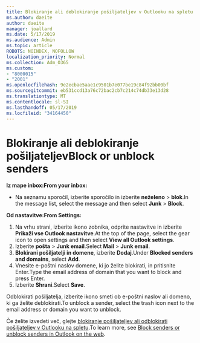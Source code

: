 ```yaml
---
title: Blokiranje ali deblokiranje pošiljateljev v Outlooku na spletu
ms.author: daeite
author: daeite
manager: joallard
ms.date: 5/17/2019
ms.audience: Admin
ms.topic: article
ROBOTS: NOINDEX, NOFOLLOW
localization_priority: Normal
ms.collection: Adm_O365
ms.custom:
- "8000015"
- "2001"
ms.openlocfilehash: 9e2ecbae5aae1c9501b7e077be19c84f92bb00bf
ms.sourcegitcommit: eb531ccd13a76c72bac2cb7c214c74db33e13d28
ms.translationtype: MT
ms.contentlocale: sl-SI
ms.lasthandoff: 05/17/2019
ms.locfileid: "34164450"
---
```

# <a name="block-or-unblock-senders"></a><span data-ttu-id="89015-102">Blokiranje ali deblokiranje pošiljateljev</span><span class="sxs-lookup"><span data-stu-id="89015-102">Block or unblock senders</span></span>

<span data-ttu-id="89015-103">**Iz mape inbox:**</span><span class="sxs-lookup"><span data-stu-id="89015-103">**From your inbox:**</span></span>

- <span data-ttu-id="89015-104">Na seznamu sporočil, izberite sporočilo in izberite **neželeno** > **blok**.</span><span class="sxs-lookup"><span data-stu-id="89015-104">In the message list, select the message and then select **Junk** > **Block**.</span></span>

<span data-ttu-id="89015-105">**Od nastavitve:**</span><span class="sxs-lookup"><span data-stu-id="89015-105">**From Settings:**</span></span>

1. <span data-ttu-id="89015-106">Na vrhu strani, izberite ikono zobnika, odprite nastavitve in izberite **Prikaži vse Outlook nastavitve**.</span><span class="sxs-lookup"><span data-stu-id="89015-106">At the top of the page, select the gear icon to open settings and then select **View all Outlook settings**.</span></span>
2. <span data-ttu-id="89015-107">Izberite **pošta** > **Junk email**.</span><span class="sxs-lookup"><span data-stu-id="89015-107">Select **Mail** > **Junk email**.</span></span>
3. <span data-ttu-id="89015-108">**Blokirani pošiljatelji in domene**, izberite **Dodaj**.</span><span class="sxs-lookup"><span data-stu-id="89015-108">Under **Blocked senders and domains**, select **Add**.</span></span>
4. <span data-ttu-id="89015-109">Vnesite e-poštni naslov domene, ki jo želite blokirati, in pritisnite Enter.</span><span class="sxs-lookup"><span data-stu-id="89015-109">Type the email address of domain that you want to block and press Enter.</span></span>
5. <span data-ttu-id="89015-110">Izberite **Shrani**.</span><span class="sxs-lookup"><span data-stu-id="89015-110">Select **Save**.</span></span>

<span data-ttu-id="89015-111">Odblokirati pošiljatelja, izberite ikono smeti ob e-poštni naslov ali domeno, ki ga želite deblokirati.</span><span class="sxs-lookup"><span data-stu-id="89015-111">To unblock a sender, select the trash icon next to the email address or domain you want to unblock.</span></span>

<span data-ttu-id="89015-112">Če želite izvedeti več, glejte [blokiranje pošiljateljev ali odblokirati pošiljateljev v Outlooku na spletu](https://support.office.com/article/9bf812d4-6995-4d19-901a-76d6e26939b0).</span><span class="sxs-lookup"><span data-stu-id="89015-112">To learn more, see [Block senders or unblock senders in Outlook on the web](https://support.office.com/article/9bf812d4-6995-4d19-901a-76d6e26939b0).</span></span>